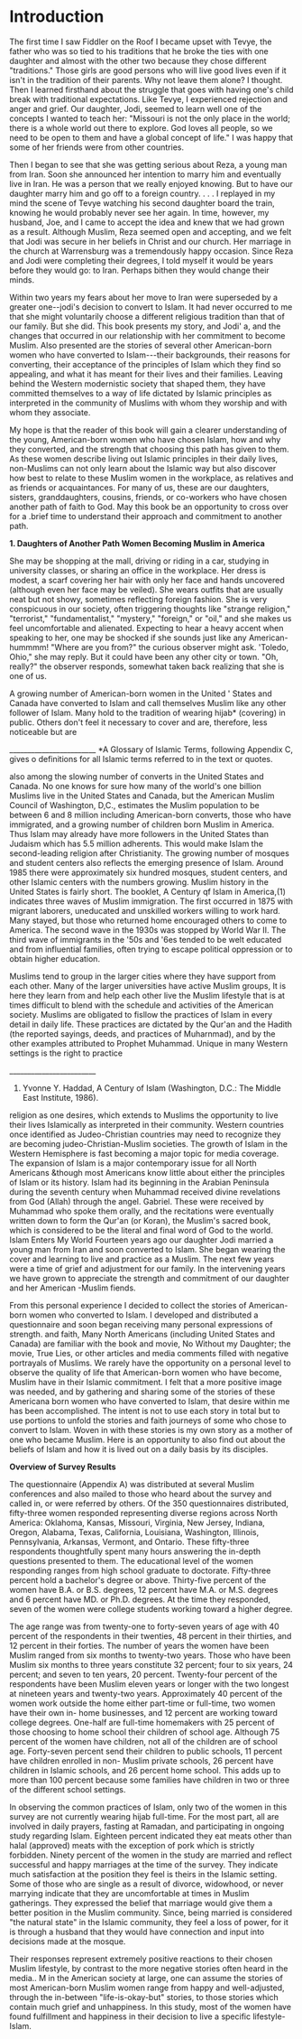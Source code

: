 Introduction
============

The first time I saw Fiddler on the Roof I became upset with Tevye, the
father who was so tied to his traditions that he broke the ties with one
daughter and almost with the other two because they chose different
"traditions." Those girls are good persons who will live good lives even
if it isn't in the tradition of their parents. Why not leave them alone?
I thought. Then I learned firsthand about the struggle that goes with
having one's child break with traditional expectations. Like Tevye, I
experienced rejection and anger and grief. Our daughter, Jodi, seemed to
learn well one of the concepts I wanted to teach her: "Missouri is not
the only place in the world; there is a whole world out there to
explore. God loves all people, so we need to be open to them and have a
global concept of life." I was happy that some of her friends were from
other countries.

Then I began to see that she was getting serious about Reza, a young
man from Iran. Soon she announced her intention to marry him and
eventually live in Iran. He was a person that we really enjoyed knowing.
But to have our daughter marry him and go off to a foreign country. . .
. I replayed in my mind the scene of Tevye watching his second daughter
board the train, knowing he would probably never see her again. In time,
however, my husband, Joe, and I came to accept the idea and knew that we
had grown as a result. Although Muslim, Reza seemed open and accepting,
and we felt that Jodi was secure in her beliefs in Christ and our
church. Her marriage in the church at Warrensburg was a tremendously
happy occasion. Since Reza and Jodi were completing their degrees, I
told myself it would be years before they would go: to Iran. Perhaps
bithen they would change their minds.

Within two years my fears about her move to Iran were superseded by a
greater one--jodi's decision to convert to Islam. It had never occurred
to me that she might voluntarily choose a different religious tradition
than that of our family. But she did. This book presents my story, and
Jodi' a, and the changes that occurred in our relationship with her
commitment to become Muslim. Also presented are the stories of several
other American-born women who have converted to Islam---their
backgrounds, their reasons for converting, their acceptance of the
principles of Islam which they find so appealing, and what it has meant
for their lives and their families. Leaving behind the Western
modernistic society that shaped them, they have committed themselves to
a way of life dictated by Islamic principles as interpreted in the
community of Muslims with whom they worship and with whom they
associate.

My hope is that the reader of this book will gain a clearer
understanding of the young, American-born women who have chosen Islam,
how and why they converted, and the strength that choosing this path has
given to them. As these women describe living out Islamic principles in
their daily lives, non-Muslims can not only learn about the Islamic way
but also discover how best to relate to these Muslim women in the
workplace, as relatives and as friends or acquaintances. For many of us,
these are our daughters, sisters, granddaughters, cousins, friends, or
co-workers who have chosen another path of faith to God. May this book
be an opportunity to cross over for a .brief time to understand their
approach and commitment to another path.

**1. Daughters of Another Path Women Becoming Muslim in America**

She may be shopping at the mall, driving or riding in a car, studying
in university classes, or sharing an office in the workplace. Her dress
is modest, a scarf covering her hair with only her face and hands
uncovered (although even her face may be veiled). She wears outfits that
are usually neat but not showy, sometimes reflecting foreign fashion.
She is very conspicuous in our society, often triggering thoughts like
"strange religion," "terrorist," "fundamentalist," "mystery," "foreign,"
or "oil," and she makes us feel uncomfortable and alienated. Expecting
to hear a heavy accent when speaking to her, one may be shocked if she
sounds just like any American-hummmm! "Where are you from?" the curious
observer might ask. 'Toledo, Ohio," she may reply. But it could have
been any other city or town. "Oh, really?" the observer responds,
somewhat taken back realizing that she is one of us.

A growing number of American-born women in the United ' States and
Canada have converted to Islam and call themselves Muslim like any other
follower of Islam. Many hold to the tradition of wearing hijab\*
(covering) in public. Others don't feel it necessary to cover and are,
therefore, less noticeable but are

\_\_\_\_\_\_\_\_\_\_\_\_\_\_\_\_\_\_\_\_\_\_\_\_
\*A Glossary of Islamic Terms, following Appendix C, gives o
definitions for all Islamic terms referred to in the text or quotes.

also among the slowing number of converts in the United States and
Canada. No one knows for sure how many of the world's one billion
Muslims live in the United States and Canada, but the American Muslim
Council of Washington, D,C., estimates the Muslim population to be
between 6 and 8 million including American-born converts, those who have
immigrated, and a growing number of children born Muslim in America.
Thus Islam may already have more followers in the United States than
Judaism which has 5.5 million adherents. This would make Islam the
second-leading religion after Christianity. The growing number of
mosques and student centers also reflects the emerging presence of
Islam. Around 1985 there were approximately six hundred mosques, student
centers, and other Islamic centers with the numbers growing. Muslim
history in the United States is fairly short. The booklet, A Century qf
Islam in America,(1) indicates three waves of Muslim immigration. The
first occurred in 1875 with migrant laborers, uneducated and unskilled
workers willing to work hard. Many stayed, but those who returned home
encouraged others to come to America. The second wave in the 1930s was
stopped by World War II. The third wave of immigrants in the '50s and
'6es tended to be welt educated and from influential families, often
trying to escape political oppression or to obtain higher education.

Muslims tend to group in the larger cities where they have support from
each other. Many of the larger universities have active Muslim groups,
It is here they learn from and help each other live the Muslim lifestyle
that is at times difficult to blend with the schedule and activities of
the American society. Muslims are obligated to fisllow the practices of
Islam in every detail in daily life. These practices are dictated by the
Qur'an and the Hadith (the reported sayings, deeds, and practices of
Muharnmad), and by the other examples attributed to Prophet Muhammad.
Unique in many Western settings is the right to practice

\_\_\_\_\_\_\_\_\_\_\_\_\_\_\_\_\_\_\_\_\_\_\_\_
1. Yvonne Y. Haddad, A Century of Islam (Washington, D.C.: The Middle
East Institute, 1986).

religion as one desires, which extends to Muslims the opportunity to
live their lives Islamically as interpreted in their community. Western
countries once identified as Judeo-Christian countries may need to
recognize they are becoming judeo-Christian-Muslim societies. The growth
of Islam in the Western Hemisphere is fast becoming a major topic for
media coverage. The expansion of Islam is a major contemporary issue for
all North Americans &though most Americans know little about either the
principles of Islam or its history. Islam had its beginning in the
Arabian Peninsula during the seventh century when Muhammad received
divine revelations from God (Allah) through the angel. Gabriel. These
were received by Muhammad who spoke them orally, and the recitations
were eventually written down to form the Qur'an (or Koran), the Muslim's
sacred book, which is considered to be the literal and final word of God
to the world. Islam Enters My World Fourteen years ago our daughter Jodi
married a young man from Iran and soon converted to Islam. She began
wearing the cover and learning to live and practice as a Muslim. The
next few years were a time of grief and adjustment for our family. In
the intervening years we have grown to appreciate the strength and
commitment of our daughter and her American -Muslim fiends.

From this personal experience I decided to collect the stories of
American-born women who converted to Islam. I developed and distributed
a questionnaire and soon began receiving many personal expressions of
strength. and faith, Many North Americans (including United States and
Canada) are familiar with the book and movie, No Without my Daughter;
the movie, True Lies, or other articles and media comments filled with
negative portrayals of Muslims. We rarely have the opportunity on a
personal level to observe the quality of life that American-born women
who have become, Muslim have in their Islamic commitment. I felt that a
more positive image was needed, and by gathering and sharing some of the
stories of these Americana born women who have converted to Islam, that
desire within me has been accomplished. The intent is not to use each
story in total but to use portions to unfold the stories and faith
journeys of some who chose to convert to Islam. Woven in with these
stories is my own story as a mother of one who became Muslim. Here is an
opportunity to also find out about the beliefs of Islam and how it is
lived out on a daily basis by its disciples.

**Overview of Survey Results**

The questionnaire (Appendix A) was distributed at several Muslim
conferences and also mailed to those who heard about the survey and
called in, or were referred by others. Of the 350 questionnaires
distributed, fifty-three women responded representing diverse regions
across North America: Oklahoma, Kansas, Missouri, Virginia, New Jersey,
Indiana, Oregon, Alabama, Texas, California, Louisiana, Washington,
Illinois, Pennsylvania, Arkansas, Vermont, and Ontario. These
fifty-three respondents thoughtfully spent many hours answering the
in-depth questions presented to them. The educational level of the women
responding ranges from high school graduate to doctorate. Fifty-three
percent hold a bachelor's degree or above. Thirty-five percent of the
women have B.A. or B.S. degrees, 12 percent have M.A. or M.S. degrees
and 6 percent have MD. or Ph.D. degrees. At the time they responded,
seven of the women were college students working toward a higher
degree.

The age range was from twenty-one to forty-seven years of age with 40
percent of the respondents in their twenties, 48 percent in their
thirties, and 12 percent in their forties. The number of years the women
have been Muslim ranged from six months to twenty-two years. Those who
have been Muslim six months to three years constitute 32 percent; four
to six years, 24 percent; and seven to ten years, 20 percent.
Twenty-four percent of the respondents have been Muslim eleven years or
longer with the two longest at nineteen years and twenty-two years.
Approximately 40 percent of the women work outside the home either
part-time or full-time, two women have their own in- home businesses,
and 12 percent are working toward college degrees. One-half are
full-time homemakers with 25 percent of those choosing to home school
their children of school age. Although 75 percent of the women have
children, not all of the children are of school age. Forty-seven percent
send their children to public schools, 11 percent have children enrolled
in non- Muslim private schools, 26 percent have children in Islamic
schools, and 26 percent home school. This adds up to more than 100
percent because some families have children in two or three of the
different school settings.

In observing the common practices of Islam, only two of the women in
this survey are not currently wearing hijab full-time. For the most
part, all are involved in daily prayers, fasting at Ramadan, and
participating in ongoing study regarding Islam. Eighteen percent
indicated they eat meats other than halal (approved) meats with the
exception of pork which is strictly forbidden. Ninety percent of the
women in the study are married and reflect successful and happy
marriages at the time of the survey. They indicate much satisfaction at
the position they feel is theirs in the Islamic setting. Some of those
who are single as a result of divorce, widowhood, or never marrying
indicate that they are uncomfortable at times in Muslim gatherings. They
expressed the belief that marriage would give them a better position in
the Muslim community. Since, being married is considered "the natural
state" in the Islamic community, they feel a loss of power, for it is
through a husband that they would have connection and input into
decisions made at the mosque.

Their responses represent extremely positive reactions to their chosen
Muslim lifestyle, by contrast to the more negative stories often heard
in the media.. M in the American society at large, one can assume the
stories of most American-born Muslim women range from happy and
well-adjusted, through the in-between "life-is-okay-but" stories, to
those stories which contain much grief and unhappiness. In this study,
most of the women have found fulfillment and happiness in their decision
to live a specific lifestyle-Islam.


